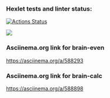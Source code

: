 ### Hexlet tests and linter status:
[![Actions Status](https://github.com/AlexanderPismenskiy/python-project-49/workflows/hexlet-check/badge.svg)](https://github.com/AlexanderPismenskiy/python-project-49/actions)

<a href="https://codeclimate.com/github/AlexanderPismenskiy/python-project-49/maintainability"><img src="https://api.codeclimate.com/v1/badges/23e0cd59e12c92f08263/maintainability" /></a>

### Asciinema.org link for brain-even
https://asciinema.org/a/588293

### Asciinema.org link for brain-calc
https://asciinema.org/a/588898